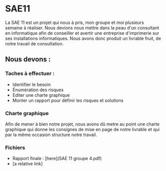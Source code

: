 # SAE11

La SAE 11 est un projet qui nous à pris, mon groupe et moi plusieurs semaine à réaliser. Nous devions nous mettre dans la peau d'un consultant en informatique afin de conseiller et avertir une entreprise d'imprimerie sur ses installations informatiques. Nous avons donc produit un livrable fruit, de notre travail de consultation.

## Nous devons :
### Taches à effectuer :
* Identifier le besoin
* Énumération des risques
* Editer une charte graphique
* Monter un rapport pour définir les risques et solutions
### Charte graphique
Afin de mener à bien notre projet, nous avons dû metre au point une charte graphique qui donne les consignes de mise en page de notre livrable et qui par la même occasion structure notre travail.
### Fichiers
* Rapport finale : [here](SAE 11 groupe 4.pdf)
* [a relative link]
